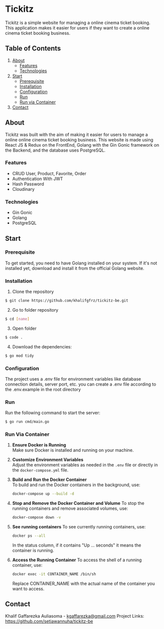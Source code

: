 # Tickitz

Tickitz is a simple website for managing a online cinema ticket booking. This application makes it easier for users if they want to create a online cinema ticket booking business.

## Table of Contents

1. [About](#about)
   - [Features](#features)
   - [Technologies](#Technologies)
2. [Start](#start)
   - [Prerequisite](#Prerequisite)
   - [Installation](#Installation)
   - [Configuration](#Configuration)
   - [Run](#Run)
   - [Run via Container](#RunViaContainer)
3. [Contact](#Contact)

## About

Tickitz was built with the aim of making it easier for users to manage a online online cinema ticket booking business. This website is made using React JS & Redux on the FrontEnd, Golang with the Gin Gonic framework on the Backend, and the database uses PostgreSQL.

### Features

- CRUD User, Product, Favorite, Order
- Authentication With JWT
- Hash Password
- Cloudinary

### Technologies

- Gin Gonic
- Golang
- PostgreSQL

## Start

### Prerequisite

To get started, you need to have Golang installed on your system. If it's not installed yet, download and install it from the official Golang website.

### Installation

1. Clone the repository

```sh
$ git clone https://github.com/khalifgfrz/tickitz-be.git
```

2. Go to folder repository

```sh
$ cd [name]
```

3. Open folder

```sh
$ code .
```

4. Download the dependencies:

```sh
$ go mod tidy
```

### Configuration

The project uses a .env file for environment variables like database connection details, server port, etc.
you can create a .env file according to the .env.example in the root directory

### Run

Run the following command to start the server:

```sh
$ go run cmd/main.go
```

### Run Via Container

1. **Ensure Docker is Running**  
   Make sure Docker is installed and running on your machine.

2. **Customize Environment Variables**  
   Adjust the environment variables as needed in the `.env` file or directly in the `docker-compose.yml` file.

3. **Build and Run the Docker Container**  
   To build and run the Docker containers in the background, use:
   ```sh
   docker-compose up --build -d
   ```
4. **Stop and Remove the Docker Container and Volume**
   To stop the running containers and remove associated volumes, use:
   ```sh
   docker-compose down -v
   ```
5. **See running containers**
   To see currently running containers, use:
   ```sh
   docker ps --all
   ```
   In the status column, if it contains "Up ... seconds" it means the container is running.
6. **Access the Running Container**
   To access the shell of a running container, use:
   ```sh
   docker exec -it CONTAINER_NAME /bin/sh
   ```
   Replace CONTAINER_NAME with the actual name of the container you want to access.

## Contact

Khalif Gaffarezka Auliasoma - kgaffarezka@gmail.com
Project Links: https://github.com/setiawannuha/tickitz-be
